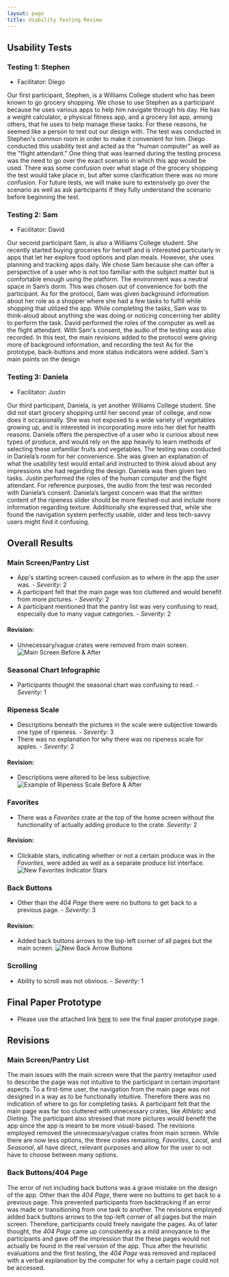 ```yaml
---
layout: page
title: Usability Testing Review
---
```


## Usability Tests
### Testing 1: Stephen
 - Facilitator: Diego

Our first participant, Stephen, is a Williams College student who has been known to go grocery shopping. We chose to use Stephen as a participant because he uses various apps to help him navigate through his day. He has a weight calculator, a physical fitness app, and a grocery list app, among others, that he uses to help manage these tasks. For these reasons, he seemed like a person to test out our design with. The test was conducted in Stephen's common room in order to make it convenient for him. Diego conducted this usability test and acted as the "human computer" as well as the "flight attendant." One thing that was learned during the testing process was the need to go over the exact scenario in which this app would be used. There was some confusion over what stage of the grocery shopping the test would take place in, but after some clarification there was no more confusion. For future tests, we will make sure to extensively go over the scenario as well as ask participants if they fully understand the scenario before beginning the test.

### Testing 2: Sam
 - Facilitator: David

Our second participant Sam, is also a Williams College student. She recently started buying groceries for herself and is interested particularly in apps that let her explore food options and plan meals. However, she uses planning and tracking apps daily. We chose Sam because she can offer a perspective of a user who is not too familiar with the subject matter but is comfortable enough using the platform. The environment was a neutral space in Sam’s dorm. This was chosen out of convenience for both the participant. As for the protocol, Sam was given background information about her role as a shopper where she had a few tasks to fulfill while shopping that utilized the app. While completing the tasks, Sam was to think-aloud about anything she was doing or noticing concerning her ability to perform the task. David performed the roles of the computer as well as the flight attendant. With Sam's consent, the audio of the testing was also recorded. In this test, the main revisions added to the protocol were giving more of background information, and recording the test As for the prototype, back-buttons and more status indicators were added. Sam's main points on the design

### Testing 3: Daniela
 - Facilitator: Justin

Our third participant, Daniela, is yet another Williams College student. She did not start grocery shopping until her second year of college, and now does it occasionally. She was not exposed to a wide variety of vegetables growing up, and is interested in incorporating more into her diet for health reasons. Daniela offers the perspective of a user who is curious about new types of produce, and would rely on the app heavily to learn methods of selecting these unfamiliar fruits and vegetables. The testing was conducted in Daniela’s room for her convenience. She was given an explanation of what the usability test would entail and instructed to think aloud about any impressions she had regarding the design. Daniela was then given two tasks. Justin performed the roles of the human computer and the flight attendant. For reference purposes, the audio from the test was recorded with Daniela’s consent. Daniela’s largest concern was that the written content of the ripeness slider should be more fleshed-out and include more information regarding texture. Additionally she expressed that, while she found the navigation system perfectly usable, older and less tech-savvy users might find it confusing.


## Overall Results
### Main Screen/Pantry List
 - App's starting screen caused confusion as to where in the app the user was. - *Severity:* 2
 - A participant felt that the main page was too cluttered and would benefit from more pictures. - *Severity:* 2
 - A participant mentioned that the pantry list was very confusing to read, especially due to many vague categories. - *Severity:* 2
#### Revision:
 - Unnecessary/vague crates were removed from main screen.
 ![Main Screen Before & After](/sousshopper/img/FinalPaperPrototype/main_page_bna.png)

### Seasonal Chart Infographic
 - Participants thought the seasonal chart was confusing to read. - *Severity:* 1

### Ripeness Scale
 - Descriptions beneath the pictures in the scale were subjective towards one type of ripeness. - *Severity:* 3
 - There was no explanation for why there was no ripeness scale for apples. - *Severity:* 2
#### Revision:
 - Descriptions were altered to be less subjective.
 ![Example of Ripeness Scale Before & After](/sousshopper/img/FinalPaperPrototype/banana_scale_bna.png)

### Favorites
 - There was a *Favorites* crate at the top of the home screen without the functionality of actually adding produce to the crate. *Severity:* 2
#### Revision:
 - Clickable stars, indicating whether or not a certain produce was in the *Favorites*, were added as well as a separate produce list interface.
 ![New Favorites Indicator Stars](/sousshopper/img/FinalPaperPrototype/favorites.png)

### Back Buttons
 - Other than the *404 Page* there were no buttons to get back to a previous page. - *Severity:* 3
#### Revision:
 - Added back buttons arrows to the top-left corner of all pages but the main screen.
 ![New Back Arrow Buttons](/sousshopper/img/FinalPaperPrototype/favorites.png)

### Scrolling
 - Ability to scroll was not obvious. - *Severity:* 1


## Final Paper Prototype
- Please use the attached link [here](/sousshopper/_posts/2018-04-15-Final-Paper-Prototype.md) to see the final paper prototype page.


## Revisions
### Main Screen/Pantry List
The main issues with the main screen were that the pantry metaphor used to describe the page was not intuitive to the participant in certain important aspects. To a first-time user, the navigation from the main page was not designed in a way as to be functionally intuitive. Therefore there was no indication of where to go for completing tasks. A participant felt that the main page was far too cluttered with unnecessary crates, like *Athletic* and *Dieting*. The participant also stressed that more pictures would benefit the app since the app is meant to be more visual-based. The revisions employed removed the unnecessary/vague crates from main screen. While there are now less options, the three crates remaining, *Favorites*, *Local*, and *Seasonal*, all have direct, relevant purposes and allow for the user to not have to choose between many options.

### Back Buttons/404 Page
The error of not including back buttons was a grave mistake on the design of the app. Other than the *404 Page*, there were no buttons to get back to a previous page. This prevented participants from backtracking if an error was made or transitioning from one task to another. The revisions employed added back buttons arrows to the top-left corner of all pages but the main screen. Therefore, participants could freely navigate the pages. As of later thought, the *404 Page* came up consistently as a mild annoyance to the participants and gave off the impression that the these pages would not actually be found in the real version of the app. Thus after the heuristic evaluations and the first testing, the *404 Page* was removed and replaced with a verbal explanation by the computer for why a certain page could not be accessed.
